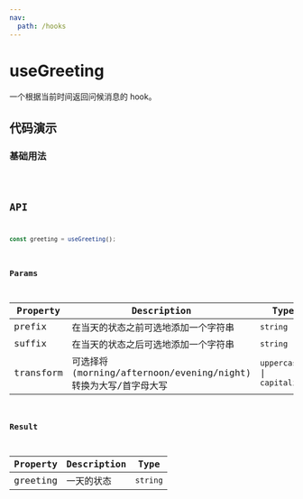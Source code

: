 ```yaml
---
nav:
  path: /hooks
---
```


# useGreeting

一个根据当前时间返回问候消息的 hook。

## 代码演示

### 基础用法

<code src="./demo/demo1.tsx" />

## API

```typescript
const greeting = useGreeting();
```

### Params

| Property  | Description                                                      | Type                        | Default |
| --------- | ---------------------------------------------------------------- | --------------------------- | ------- |
| prefix    | 在当天的状态之前可选地添加一个字符串                             | `string`                    |         |
| suffix    | 在当天的状态之后可选地添加一个字符串                             | `string`                    |         |
| transform | 可选择将 (morning/afternoon/evening/night) 转换为大写/首字母大写 | `uppercase` \| `capitalize` | -       |

### Result

| Property | Description | Type     |
| -------- | ----------- | -------- |
| greeting | 一天的状态  | `string` |

